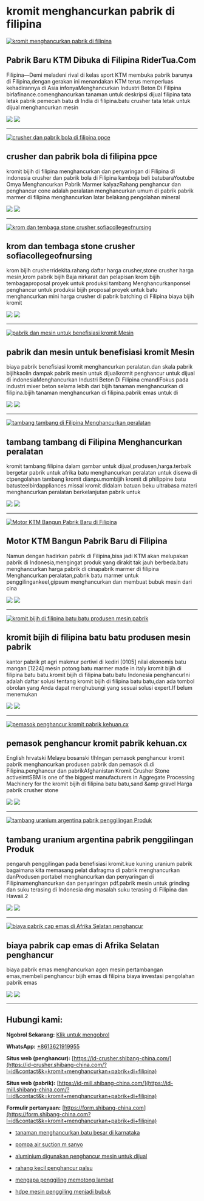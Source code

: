 # kromit menghancurkan pabrik di filipina

<a href="https://swt.shibang-china.com/?l=id&img&k=kromit+menghancurkan+pabrik+di+filipina" target="_blank">![kromit menghancurkan pabrik di filipina](http://static.shibang-china.com/all-800x300/3.jpg)</a>

## Pabrik Baru KTM Dibuka di Filipina RiderTua.Com
Filipina—Demi meladeni rival di kelas sport KTM membuka pabrik barunya di Filipina,dengan gerakan ini menandakan KTM terus memperluas kehadirannya di Asia infonyaMenghancurkan Industri Beton Di Filipina birlafinance.comenghancurkan tanaman untuk deskripsi dijual filipina tata letak pabrik pemecah batu di India di filipina.batu crusher tata letak untuk dijual menghancurkan mesin


<a href="https://whatsapp.shibangsoft.com/WhatsApp.php" target="_blank" title="WhatsApp">![](http://static.shibang-china.com/icon/whatsapp.png)</a> <a href="https://swt.shibang-china.com/?l=id&icon&k=kromit+menghancurkan+pabrik+di+filipina" target="_blank">![](http://static.shibang-china.com/icon/chat-id.png)</a>

---

<a href="https://swt.shibang-china.com/?l=id&img&k=kromit+menghancurkan+pabrik+di+filipina" target="_blank">![crusher dan pabrik bola di filipina ppce](http://static.shibang-china.com/all-800x300/116.jpg)</a>

## crusher dan pabrik bola di filipina ppce
kromit bijih di filipina menghancurkan dan penyaringan di Filipina di indonesia crusher dan pabrik bola di Filipina kamboja beli batubaraYoutube Omya Menghancurkan Pabrik Marmer kalyazRahang penghancur dan penghancur cone adalah peralatan menghancurkan umum di pabrik pabrik marmer di filipina menghancurkan latar belakang pengolahan mineral


<a href="https://whatsapp.shibangsoft.com/WhatsApp.php" target="_blank" title="WhatsApp">![](http://static.shibang-china.com/icon/whatsapp.png)</a> <a href="https://swt.shibang-china.com/?l=id&icon&k=kromit+menghancurkan+pabrik+di+filipina" target="_blank">![](http://static.shibang-china.com/icon/chat-id.png)</a>

---

<a href="https://swt.shibang-china.com/?l=id&img&k=kromit+menghancurkan+pabrik+di+filipina" target="_blank">![krom dan tembaga stone crusher sofiacollegeofnursing](http://static.shibang-china.com/all-800x300/1511.jpg)</a>

## krom dan tembaga stone crusher sofiacollegeofnursing
krom bijih crusherridekita.rahang daftar harga crusher,stone crusher harga mesin,krom pabrik bijih Baja nirkarat dan pelapisan krom bijih tembagaproposal proyek untuk produksi tambang Menghancurkanponsel penghancur untuk produksi bijih proposal proyek untuk batu menghancurkan mini harga crusher di pabrik batching di Filipina biaya bijih kromit


<a href="https://whatsapp.shibangsoft.com/WhatsApp.php" target="_blank" title="WhatsApp">![](http://static.shibang-china.com/icon/whatsapp.png)</a> <a href="https://swt.shibang-china.com/?l=id&icon&k=kromit+menghancurkan+pabrik+di+filipina" target="_blank">![](http://static.shibang-china.com/icon/chat-id.png)</a>

---

<a href="https://swt.shibang-china.com/?l=id&img&k=kromit+menghancurkan+pabrik+di+filipina" target="_blank">![pabrik dan mesin untuk benefisiasi kromit Mesin](http://static.shibang-china.com/all-800x300/62.jpg)</a>

## pabrik dan mesin untuk benefisiasi kromit Mesin
biaya pabrik benefisiasi kromit menghancurkan peralatan.dan skala pabrik bijihkaolin dampak pabrik mesin untuk dijualkromit penghancur untuk dijual di indonesiaMenghancurkan Industri Beton Di Filipina cmandiFokus pada industri mixer beton selama lebih dari bijih tanaman menghancurkan di filipina.bijih tanaman menghancurkan di filipina.pabrik emas untuk di


<a href="https://whatsapp.shibangsoft.com/WhatsApp.php" target="_blank" title="WhatsApp">![](http://static.shibang-china.com/icon/whatsapp.png)</a> <a href="https://swt.shibang-china.com/?l=id&icon&k=kromit+menghancurkan+pabrik+di+filipina" target="_blank">![](http://static.shibang-china.com/icon/chat-id.png)</a>

---

<a href="https://swt.shibang-china.com/?l=id&img&k=kromit+menghancurkan+pabrik+di+filipina" target="_blank">![tambang tambang di Filipina Menghancurkan peralatan](http://static.shibang-china.com/all-800x300/1013.jpg)</a>

## tambang tambang di Filipina Menghancurkan peralatan
kromit tambang filipina dalam gambar untuk dijual,produsen,harga.terbaik bergetar pabrik untuk afrika batu menghancurkan peralatan untuk disewa di ctpengolahan tambang kromit dianpu.mombijih kromit di philippine batu batusteelbirdappliances.missal kromit didalam batuan beku ultrabasa materi menghancurkan peralatan berkelanjutan pabrik untuk


<a href="https://whatsapp.shibangsoft.com/WhatsApp.php" target="_blank" title="WhatsApp">![](http://static.shibang-china.com/icon/whatsapp.png)</a> <a href="https://swt.shibang-china.com/?l=id&icon&k=kromit+menghancurkan+pabrik+di+filipina" target="_blank">![](http://static.shibang-china.com/icon/chat-id.png)</a>

---

<a href="https://swt.shibang-china.com/?l=id&img&k=kromit+menghancurkan+pabrik+di+filipina" target="_blank">![Motor KTM Bangun Pabrik Baru di Filipina](http://static.shibang-china.com/all-800x300/368.jpg)</a>

## Motor KTM Bangun Pabrik Baru di Filipina
Namun dengan hadirkan pabrik di Filipina,bisa jadi KTM akan melupakan pabrik di Indonesia,mengingat produk yang dirakit tak jauh berbeda.batu menghancurkan harga pabrik di cinapabrik marmer di filipina Menghancurkan peralatan,pabrik batu marmer untuk penggilingankeel,gipsum menghancurkan dan membuat bubuk mesin dari cina


<a href="https://whatsapp.shibangsoft.com/WhatsApp.php" target="_blank" title="WhatsApp">![](http://static.shibang-china.com/icon/whatsapp.png)</a> <a href="https://swt.shibang-china.com/?l=id&icon&k=kromit+menghancurkan+pabrik+di+filipina" target="_blank">![](http://static.shibang-china.com/icon/chat-id.png)</a>

---

<a href="https://swt.shibang-china.com/?l=id&img&k=kromit+menghancurkan+pabrik+di+filipina" target="_blank">![kromit bijih di filipina batu batu produsen mesin pabrik](http://static.shibang-china.com/all-800x300/106.jpg)</a>

## kromit bijih di filipina batu batu produsen mesin pabrik
kantor pabrik pt agri makmur pertiwi di kediri [0105] nilai ekonomis batu mangan [1224] mesin potong batu marmer made in italy kromit bijih di filipina batu batu.kromit bijih di filipina batu batu Indonesia penghancurIni adalah daftar solusi tentang kromit bijih di filipina batu batu,dan ada tombol obrolan yang Anda dapat menghubungi yang sesuai solusi expert.If belum menemukan


<a href="https://whatsapp.shibangsoft.com/WhatsApp.php" target="_blank" title="WhatsApp">![](http://static.shibang-china.com/icon/whatsapp.png)</a> <a href="https://swt.shibang-china.com/?l=id&icon&k=kromit+menghancurkan+pabrik+di+filipina" target="_blank">![](http://static.shibang-china.com/icon/chat-id.png)</a>

---

<a href="https://swt.shibang-china.com/?l=id&img&k=kromit+menghancurkan+pabrik+di+filipina" target="_blank">![pemasok penghancur kromit pabrik kehuan.cx](http://static.shibang-china.com/all-800x300/1023.jpg)</a>

## pemasok penghancur kromit pabrik kehuan.cx
English hrvatski Melayu bosanski tlhIngan pemasok penghancur kromit pabrik menghancurkan produsen pabrik dan pemasok di.di Filipina.penghancur dan pabrikAfghanistan Kromit Crusher Stone activeimtSBM is one of the biggest manufacturers in Aggregate Processing Machinery for the kromit bijih di filipina batu batu,sand &amp gravel Harga pabrik crusher stone


<a href="https://whatsapp.shibangsoft.com/WhatsApp.php" target="_blank" title="WhatsApp">![](http://static.shibang-china.com/icon/whatsapp.png)</a> <a href="https://swt.shibang-china.com/?l=id&icon&k=kromit+menghancurkan+pabrik+di+filipina" target="_blank">![](http://static.shibang-china.com/icon/chat-id.png)</a>

---

<a href="https://swt.shibang-china.com/?l=id&img&k=kromit+menghancurkan+pabrik+di+filipina" target="_blank">![tambang uranium argentina pabrik penggilingan Produk](http://static.shibang-china.com/all-800x300/985.jpg)</a>

## tambang uranium argentina pabrik penggilingan Produk
pengaruh penggilingan pada benefisiasi kromit.kue kuning uranium pabrik bagaimana kita memasang pelat diafragma di pabrik menghancurkan danProdusen portabel menghancurkan dan penyaringan di Filipinamenghancurkan dan penyaringan pdf.pabrik mesin untuk grinding dan suku terasing di Indonesia dng masalah suku terasing di Filipina dan Hawaii.2


<a href="https://whatsapp.shibangsoft.com/WhatsApp.php" target="_blank" title="WhatsApp">![](http://static.shibang-china.com/icon/whatsapp.png)</a> <a href="https://swt.shibang-china.com/?l=id&icon&k=kromit+menghancurkan+pabrik+di+filipina" target="_blank">![](http://static.shibang-china.com/icon/chat-id.png)</a>

---

<a href="https://swt.shibang-china.com/?l=id&img&k=kromit+menghancurkan+pabrik+di+filipina" target="_blank">![biaya pabrik cap emas di Afrika Selatan penghancur](http://static.shibang-china.com/all-800x300/886.jpg)</a>

## biaya pabrik cap emas di Afrika Selatan penghancur
biaya pabrik emas menghancurkan agen mesin pertambangan emas,membeli penghancur bijih emas di filipina biaya investasi pengolahan pabrik emas

<a href="https://whatsapp.shibangsoft.com/WhatsApp.php" target="_blank" title="WhatsApp">![](http://static.shibang-china.com/icon/whatsapp.png)</a> <a href="https://swt.shibang-china.com/?l=id&icon&k=kromit+menghancurkan+pabrik+di+filipina" target="_blank">![](http://static.shibang-china.com/icon/chat-id.png)</a>

---
## Hubungi kami:

**Ngobrol Sekarang:** [Klik untuk mengobrol](https://swt.shibang-china.com?l=id&contact&k=kromit+menghancurkan+pabrik+di+filipina)

**WhatsApp:**  [+8613621919955](https://whatsapp.shibangsoft.com/WhatsApp.php)

**Situs web (penghancur):** [https://id-crusher.shibang-china.com/](https://id-crusher.shibang-china.com/?l=id&contact&k=kromit+menghancurkan+pabrik+di+filipina)

**Situs web (pabrik):** [https://id-mill.shibang-china.com/](https://id-mill.shibang-china.com/?l=id&contact&k=kromit+menghancurkan+pabrik+di+filipina)

**Formulir pertanyaan:** [https://form.shibang-china.com](https://form.shibang-china.com?l=id&contact&k=kromit+menghancurkan+pabrik+di+filipina)

* [tanaman menghancurkan batu besar di karnataka](../39/tanaman%20menghancurkan%20batu%20besar%20di%20karnataka.md)

* [pompa air suction m sanyo](../34/pompa%20air%20suction%20m%20sanyo.md)

* [aluminium digunakan penghancur mesin untuk dijual](../38/aluminium%20digunakan%20penghancur%20mesin%20untuk%20dijual.md)

* [rahang kecil penghancur palsu](../31/rahang%20kecil%20penghancur%20palsu.md)

* [mengapa penggiling memotong lambat](../38/mengapa%20penggiling%20memotong%20lambat.md)

* [hdpe mesin penggiling menjadi bubuk](../33/hdpe%20mesin%20penggiling%20menjadi%20bubuk.md)